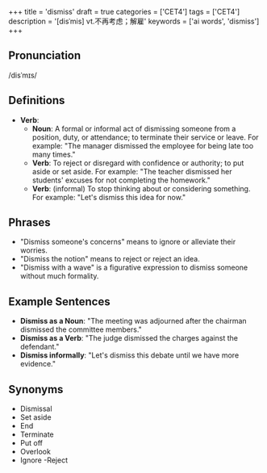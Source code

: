 +++
title = 'dismiss'
draft = true
categories = ['CET4']
tags = ['CET4']
description = '[disˈmis] vt.不再考虑；解雇'
keywords = ['ai words', 'dismiss']
+++

## Pronunciation
/disˈmɪs/

## Definitions
- **Verb**: 
  - **Noun**: A formal or informal act of dismissing someone from a position, duty, or attendance; to terminate their service or leave. For example: "The manager dismissed the employee for being late too many times."
  - **Verb**: To reject or disregard with confidence or authority; to put aside or set aside. For example: "The teacher dismissed her students' excuses for not completing the homework."
  - **Verb**: (informal) To stop thinking about or considering something. For example: "Let's dismiss this idea for now."

## Phrases
- "Dismiss someone's concerns" means to ignore or alleviate their worries.
- "Dismiss the notion" means to reject or reject an idea.
- "Dismiss with a wave" is a figurative expression to dismiss someone without much formality.

## Example Sentences
- **Dismiss as a Noun**: "The meeting was adjourned after the chairman dismissed the committee members."
- **Dismiss as a Verb**: "The judge dismissed the charges against the defendant."
- **Dismiss informally**: "Let's dismiss this debate until we have more evidence."

## Synonyms
- Dismissal
- Set aside
- End
- Terminate
- Put off
- Overlook
- Ignore
-Reject
